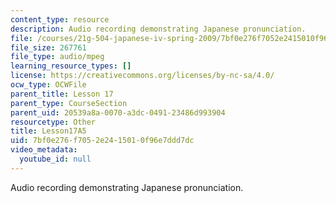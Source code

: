 ```yaml
---
content_type: resource
description: Audio recording demonstrating Japanese pronunciation.
file: /courses/21g-504-japanese-iv-spring-2009/7bf0e276f7052e2415010f96e7ddd7dc_Lesson17A5.mp3
file_size: 267761
file_type: audio/mpeg
learning_resource_types: []
license: https://creativecommons.org/licenses/by-nc-sa/4.0/
ocw_type: OCWFile
parent_title: Lesson 17
parent_type: CourseSection
parent_uid: 20539a8a-0070-a3dc-0491-23486d993904
resourcetype: Other
title: Lesson17A5
uid: 7bf0e276-f705-2e24-1501-0f96e7ddd7dc
video_metadata:
  youtube_id: null
---
```

Audio recording demonstrating Japanese pronunciation.